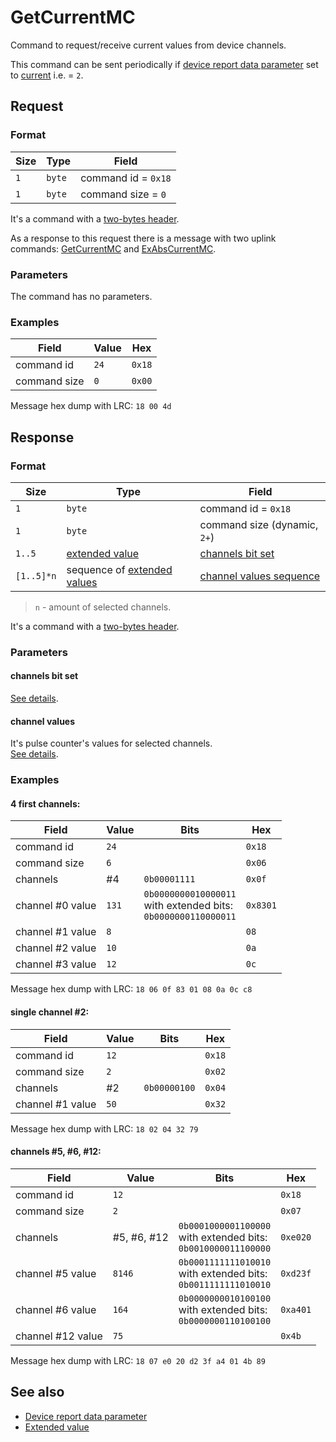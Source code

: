 # GetCurrentMC

Command to request/receive current values from device channels.

This command can be sent periodically if [device report data parameter](../parameter-types.md#reporting-data-type) set to
[current](../parameter-types.md#data-type) i.e. = `2`.


## Request

### Format

| Size | Type   | Field               |
| ---- | ------ | ------------------- |
| `1`  | `byte` | command id = `0x18` |
| `1`  | `byte` | command size = `0`  |

It's a command with a [two-bytes header](../message.md#command-with-a-two-bytes-header).

As a response to this request there is a message with two uplink commands: [GetCurrentMC](./GetCurrentMC.md#response) and [ExAbsCurrentMC](./ExAbsCurrentMC.mc).

### Parameters

The command has no parameters.

### Examples

| Field        | Value | Hex    |
| ------------ | ----- | ------ |
| command id   | `24`  | `0x18` |
| command size | `0`   | `0x00` |

Message hex dump with LRC: `18 00 4d`


## Response

### Format

| Size       | Type                                                         | Field                                      |
| ---------- | ------------------------------------------------------------ | ------------------------------------------ |
| `1`        | `byte`                                                       | command id = `0x18`                        |
| `1`        | `byte`                                                       | command size (dynamic, `2+`)               |
| `1..5`     | [extended value](../types.md#extended-value)                 | [channels bit set](#channels-bit-set)      |
| `[1..5]*n` | sequence of [extended values](../../types.md#extended-value) | [channel values sequence](#channel-values) |

> `n` - amount of selected channels.

It's a command with a [two-bytes header](../message.md#command-with-a-two-bytes-header).

### Parameters

#### **channels bit set**

[See details](../types.md#channels-bit-set).

#### **channel values**

It's pulse counter's values for selected channels.
<br>
[See details](../types.md#channel-values).

### Examples

#### 4 first channels:

| Field            | Value | Bits                                                                    | Hex      |
| ---------------- | ----- | ----------------------------------------------------------------------- | -------- |
| command id       | `24`  |                                                                         | `0x18`   |
| command size     | `6`   |                                                                         | `0x06`   |
| channels         | #4    | `0b00001111`                                                            | `0x0f`   |
| channel #0 value | `131` | `0b0000000010000011` <br> with extended bits: <br> `0b0000000110000011` | `0x8301` |
| channel #1 value | `8`   |                                                                         | `08`     |
| channel #2 value | `10`  |                                                                         | `0a`     |
| channel #3 value | `12`  |                                                                         | `0c`     |

Message hex dump with LRC: `18 06 0f 83 01 08 0a 0c c8`

#### single channel #2:

| Field            | Value | Bits         | Hex    |
| ---------------- | ----- | ------------ | ------ |
| command id       | `12`  |              | `0x18` |
| command size     | `2`   |              | `0x02` |
| channels         | #2    | `0b00000100` | `0x04` |
| channel #1 value | `50`  |              | `0x32` |

Message hex dump with LRC: `18 02 04 32 79`

#### channels #5, #6, #12:

| Field             | Value       | Bits                                                                    | Hex      |
| ----------------- | ----------- | ----------------------------------------------------------------------- | -------- |
| command id        | `12`        |                                                                         | `0x18`   |
| command size      | `2`         |                                                                         | `0x07`   |
| channels          | #5, #6, #12 | `0b0001000001100000` <br> with extended bits: <br> `0b0010000011100000` | `0xe020` |
| channel #5 value  | `8146`      | `0b0001111111010010` <br> with extended bits: <br> `0b0011111111010010` | `0xd23f` |
| channel #6 value  | `164`       | `0b0000000010100100` <br> with extended bits: <br> `0b0000000110100100` | `0xa401` |
| channel #12 value | `75`        |                                                                         | `0x4b`   |

Message hex dump with LRC: `18 07 e0 20 d2 3f a4 01 4b 89`


## See also

* [Device report data parameter](../parameter-types.md#reporting-data-type)
* [Extended value](../types.md#extended-value)
